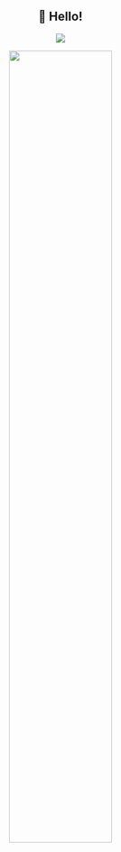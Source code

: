 <h2 align="center">👋 Hello!</h3>

<p align="center">
  <img  src="https://komarev.com/ghpvc/?username=ignoxx&style=flat-square" />
</p>

<p align="center">
  <img width="60%" src="https://github-readme-stats.vercel.app/api?username=ignoxx&show_icons=true&theme=dark" />
</p>
